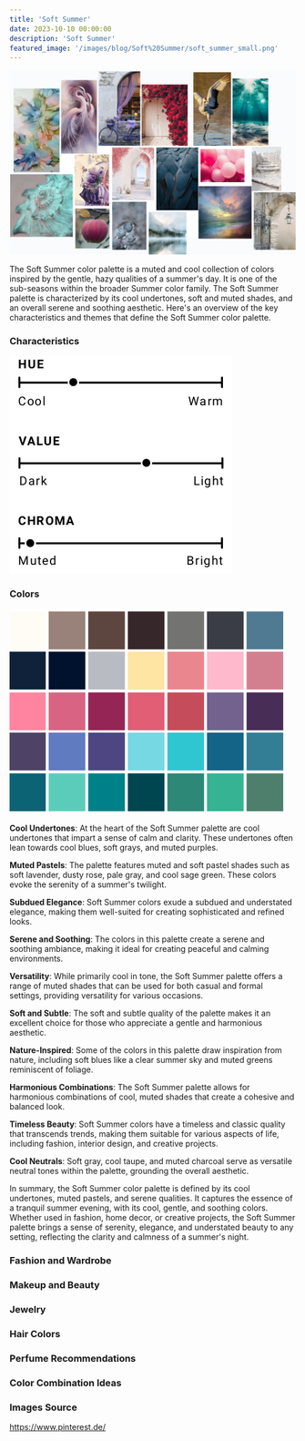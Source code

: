 ```yaml
---
title: 'Soft Summer'
date: 2023-10-10 00:00:00
description: 'Soft Summer'
featured_image: '/images/blog/Soft%20Summer/soft_summer_small.png'
---
```


![](/images/blog/Soft%20Summer/mood_board.png)

The Soft Summer color palette is a muted and cool collection of colors inspired by the gentle, hazy qualities of a summer's day. It is one of the sub-seasons within the broader Summer color family. The Soft Summer palette is characterized by its cool undertones, soft and muted shades, and an overall serene and soothing aesthetic. Here's an overview of the key characteristics and themes that define the Soft Summer color palette.

### Characteristics

![](/images/blog/Soft%20Summer/characteristics.png)

### Colors

![](/images/blog/Soft%20Summer/colors.png)


**Cool Undertones**: At the heart of the Soft Summer palette are cool undertones that impart a sense of calm and clarity. These undertones often lean towards cool blues, soft grays, and muted purples.

**Muted Pastels**: The palette features muted and soft pastel shades such as soft lavender, dusty rose, pale gray, and cool sage green. These colors evoke the serenity of a summer's twilight.

**Subdued Elegance**: Soft Summer colors exude a subdued and understated elegance, making them well-suited for creating sophisticated and refined looks.

**Serene and Soothing**: The colors in this palette create a serene and soothing ambiance, making it ideal for creating peaceful and calming environments.

**Versatility**: While primarily cool in tone, the Soft Summer palette offers a range of muted shades that can be used for both casual and formal settings, providing versatility for various occasions.

**Soft and Subtle**: The soft and subtle quality of the palette makes it an excellent choice for those who appreciate a gentle and harmonious aesthetic.

**Nature-Inspired**: Some of the colors in this palette draw inspiration from nature, including soft blues like a clear summer sky and muted greens reminiscent of foliage.

**Harmonious Combinations**: The Soft Summer palette allows for harmonious combinations of cool, muted shades that create a cohesive and balanced look.

**Timeless Beauty**: Soft Summer colors have a timeless and classic quality that transcends trends, making them suitable for various aspects of life, including fashion, interior design, and creative projects.

**Cool Neutrals**: Soft gray, cool taupe, and muted charcoal serve as versatile neutral tones within the palette, grounding the overall aesthetic.

In summary, the Soft Summer color palette is defined by its cool undertones, muted pastels, and serene qualities. It captures the essence of a tranquil summer evening, with its cool, gentle, and soothing colors. Whether used in fashion, home decor, or creative projects, the Soft Summer palette brings a sense of serenity, elegance, and understated beauty to any setting, reflecting the clarity and calmness of a summer's night.


### Fashion and Wardrobe

### Makeup and Beauty

### Jewelry

### Hair Colors

### Perfume Recommendations

### Color Combination Ideas

### Images Source 

https://www.pinterest.de/
